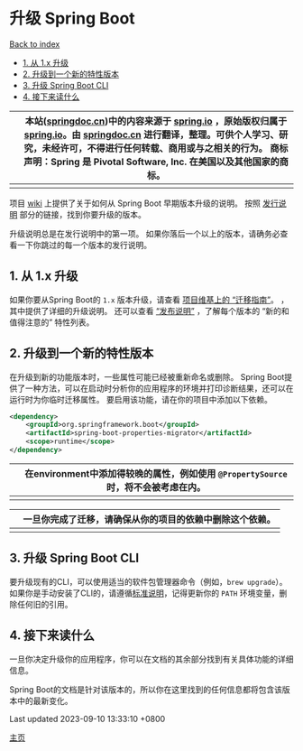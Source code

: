 # 升级 Spring Boot

[Back to index](https://springdoc.cn/spring-boot/index.html)

- [1. 从 1.x 升级](https://springdoc.cn/spring-boot/upgrading.html#upgrading.from-1x)
- [2. 升级到一个新的特性版本](https://springdoc.cn/spring-boot/upgrading.html#upgrading.to-feature)
- [3. 升级 Spring Boot CLI](https://springdoc.cn/spring-boot/upgrading.html#upgrading.cli)
- [4. 接下来读什么](https://springdoc.cn/spring-boot/upgrading.html#upgrading.whats-next)

|      | 本站([springdoc.cn](https://springdoc.cn/))中的内容来源于 [spring.io](https://spring.io/) ，原始版权归属于 [spring.io](https://spring.io/)。由 [springdoc.cn](https://springdoc.cn/) 进行翻译，整理。可供个人学习、研究，未经许可，不得进行任何转载、商用或与之相关的行为。 商标声明：Spring 是 Pivotal Software, Inc. 在美国以及其他国家的商标。 |
| ---- | ------------------------------------------------------------ |
|      |                                                              |

项目 [wiki](https://github.com/spring-projects/spring-boot/wiki) 上提供了关于如何从 Spring Boot 早期版本升级的说明。 按照 [发行说明](https://github.com/spring-projects/spring-boot/wiki#release-notes) 部分的链接，找到你要升级的版本。

升级说明总是在发行说明中的第一项。 如果你落后一个以上的版本，请确务必查看一下你跳过的每一个版本的发行说明。

## 1. 从 1.x 升级

如果你要从Spring Boot的 `1.x` 版本升级，请查看 [项目维基上的 “迁移指南”](https://github.com/spring-projects/spring-boot/wiki/Spring-Boot-2.0-Migration-Guide)。 ，其中提供了详细的升级说明。 还可以查看 [“发布说明”](https://github.com/spring-projects/spring-boot/wiki) ，了解每个版本的 “新的和值得注意的” 特性列表。

## 2. 升级到一个新的特性版本

在升级到新的功能版本时，一些属性可能已经被重新命名或删除。 Spring Boot提供了一种方法，可以在启动时分析你的应用程序的环境并打印诊断结果，还可以在运行时为你临时迁移属性。 要启用该功能，请在你的项目中添加以下依赖。

```xml
<dependency>
    <groupId>org.springframework.boot</groupId>
    <artifactId>spring-boot-properties-migrator</artifactId>
    <scope>runtime</scope>
</dependency>
```

|      | 在environment中添加得较晚的属性，例如使用 `@PropertySource` 时，将不会被考虑在内。 |
| ---- | ------------------------------------------------------------ |
|      |                                                              |

|      | 一旦你完成了迁移，请确保从你的项目的依赖中删除这个依赖。 |
| ---- | -------------------------------------------------------- |
|      |                                                          |

## 3. 升级 Spring Boot CLI

要升级现有的CLI，可以使用适当的软件包管理器命令（例如，`brew upgrade`）。 如果你是手动安装了CLI的，请遵循[标准说明](https://springdoc.cn/spring-boot/getting-started.html#getting-started.installing.cli.manual-installation)，记得更新你的 `PATH` 环境变量，删除任何旧的引用。

## 4. 接下来读什么

一旦你决定升级你的应用程序，你可以在文档的其余部分找到有关具体功能的详细信息。

Spring Boot的文档是针对该版本的，所以你在这里找到的任何信息都将包含该版本中的最新变化。

Last updated 2023-09-10 13:33:10 +0800

[主页](https://springdoc.cn/docs/)